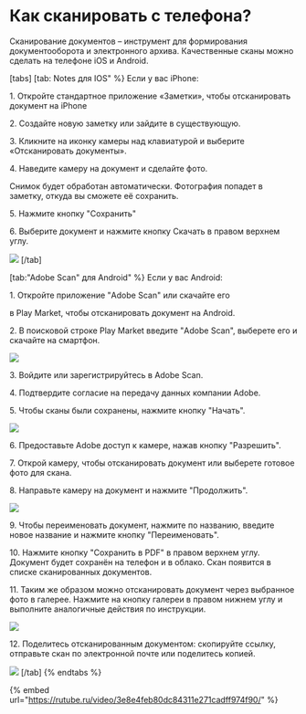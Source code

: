 # Как сканировать с телефона?

Сканирование документов – инструмент для формирования документооборота и электронного архива. Качественные сканы можно сделать на телефоне  iOS и Android.

[tabs]
[tab: Notes для IOS" %}
Если у вас iPhone:

1\. Откройте стандартное приложение «Заметки», чтобы отсканировать документ на iPhone

2\. Создайте новую заметку или зайдите в существующую.

3\. Кликните на иконку камеры над клавиатурой и выберите «Отсканировать документы».&#x20;

4\. Наведите камеру на документ и сделайте фото.&#x20;

Снимок будет обработан автоматически. Фотография попадет в заметку, откуда вы сможете её сохранить.

5\. Нажмите кнопку "Сохранить"&#x20;

6\. Выберите документ и нажмите кнопку Скачать в правом верхнем углу.

![](<../.gitbook/assets/image (13).png>)
[/tab]

[tab:"Adobe Scan" для Android" %}
Если у вас Android:

1\. Откройте приложение "Adobe Scan" или скачайте его&#x20;

в Play Market, чтобы отсканировать документ на Android.

2\. В поисковой строке Play Market введите "Adobe Scan", выберете его и скачайте на смартфон.

![](<../.gitbook/assets/image (15).png>)

3\. Войдите или зарегистрируйтесь в Adobe Scan.

4\. Подтвердите согласие на передачу данных компании Adobe.&#x20;

5\. Чтобы сканы были сохранены, нажмите кнопку "Начать".

![](<../.gitbook/assets/image (16).png>)

6\. Предоставьте Adobe доступ к камере, нажав кнопку "Разрешить".

7\. Открой камеру, чтобы отсканировать документ или выберете готовое фото для скана.

8\. Направьте камеру на документ и нажмите "Продолжить".

![](<../.gitbook/assets/image (17).png>)

9\. Чтобы переименовать документ, нажмите по названию, введите новое название и нажмите кнопку "Переименовать".

10\. Нажмите кнопку "Сохранить в PDF" в правом верхнем углу. Документ будет сохранён на телефон и в облако. Скан появится в списке сканированных документов.

11\. Таким же образом можно отсканировать документ через выбранное фото в галерее. Нажмите на кнопку галереи в правом нижнем углу и выполните аналогичные действия по инструкции.

![](<../.gitbook/assets/image (18).png>)

12\. Поделитесь отсканированным документом: скопируйте ссылку, отправьте скан по электронной почте или поделитесь копией.

![](<../.gitbook/assets/image (19).png>)
[/tab]
{% endtabs %}

{% embed url="https://rutube.ru/video/3e8e4feb80dc84311e271cadff974f90/" %}
